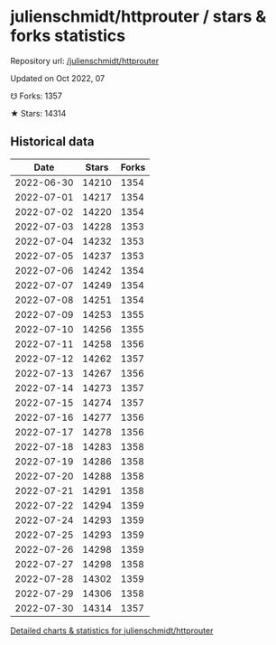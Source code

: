 # julienschmidt/httprouter / stars & forks statistics

Repository url: [/julienschmidt/httprouter](https://github.com/julienschmidt/httprouter)

Updated on Oct 2022, 07

☋ Forks: 1357

★ Stars: 14314

## Historical data
| Date | Stars | Forks |
|------|-------|-------|
| 2022-06-30 | 14210 | 1354 | 
| 2022-07-01 | 14217 | 1354 | 
| 2022-07-02 | 14220 | 1354 | 
| 2022-07-03 | 14228 | 1353 | 
| 2022-07-04 | 14232 | 1353 | 
| 2022-07-05 | 14237 | 1353 | 
| 2022-07-06 | 14242 | 1354 | 
| 2022-07-07 | 14249 | 1354 | 
| 2022-07-08 | 14251 | 1354 | 
| 2022-07-09 | 14253 | 1355 | 
| 2022-07-10 | 14256 | 1355 | 
| 2022-07-11 | 14258 | 1356 | 
| 2022-07-12 | 14262 | 1357 | 
| 2022-07-13 | 14267 | 1356 | 
| 2022-07-14 | 14273 | 1357 | 
| 2022-07-15 | 14274 | 1357 | 
| 2022-07-16 | 14277 | 1356 | 
| 2022-07-17 | 14278 | 1356 | 
| 2022-07-18 | 14283 | 1358 | 
| 2022-07-19 | 14286 | 1358 | 
| 2022-07-20 | 14288 | 1358 | 
| 2022-07-21 | 14291 | 1358 | 
| 2022-07-22 | 14294 | 1359 | 
| 2022-07-24 | 14293 | 1359 | 
| 2022-07-25 | 14293 | 1359 | 
| 2022-07-26 | 14298 | 1359 | 
| 2022-07-27 | 14298 | 1358 | 
| 2022-07-28 | 14302 | 1359 | 
| 2022-07-29 | 14306 | 1358 | 
| 2022-07-30 | 14314 | 1357 | 


[Detailed charts & statistics for julienschmidt/httprouter](https://reviewgithub.com/rep/julienschmidt/httprouter)
